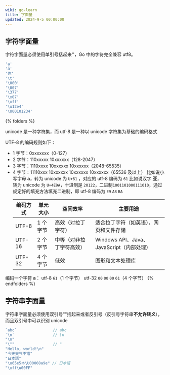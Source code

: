 ```yaml
---
wiki: go-learn
title: 字面量
updated: 2024-9-5 00:00:00
---
```


## 字符字面量

字符字面量必须使用单引号括起来''，Go 中的字符完全兼容 utf8。

```go
'a'
'ä'
'你'
'\t'
'\000'
'\007'
'\377'
'\x07'
'\xff'
'\u12e4'
'\U00101234'
```

{% folders %}

<!-- folder unicode和utf-8的区别 -->

unicode 是一种字符集，而 utf-8 是一种以 unicode 字符集为基础的编码格式

<!-- folder utf-8编码是怎么算的 -->

UTF-8 的编码规则如下：

- 1 字节：0xxxxxxx（0-127）
- 2 字节：110xxxxx 10xxxxxx（128-2047）
- 3 字节：1110xxxx 10xxxxxx 10xxxxxx（2048-65535）
- 4 字节：11110xxx 10xxxxxx 10xxxxxx 10xxxxxx（65536 及以上）
  比如说小写字母 **a**，转为 unicode 为 `U+61` ，对应的 utf-8 编码为 `61`
  比如说汉字 **亚**，转为 unicode 为 `U+4E9A`，十进制是 `20122`，二进制`1001101000111010`，通过规定好的填充方法填充二进制，即 utf-8 编码为 `E9` `A8` `BA`
  <!-- folder utf-8，utf-16，utf-32的区别 -->
  | 编码方式 | 单元大小 | 空间效率                 | 主要用途                                  |
  | -------- | -------- | ------------------------ | ----------------------------------------- |
  | UTF-8    | 1 个字节 | 高效（对拉丁字符）       | 适合拉丁字符（如英语），网页和文件存储    |
  | UTF-16   | 2 个字节 | 中等（对非拉丁字符高效） | Windows API、Java、JavaScript（内部处理） |
  | UTF-32   | 4 个字节 | 低效                     | 图形和文本处理库                          |

编码一个字符 **a**：
utf-8 `61`（1 个字节）
utf-32 `00` `00` `00` `61`（4 个字节）
{% endfolders %}

## 字符串字面量

字符串字面量必须使用双引号""括起来或者反引号（反引号字符串**不允许转义**），而且双引号中可以识别 unicode

```go
`abc`                // abc
`\n`                 // \n
"\n"
"\""                 // "
"Hello, world!\n"
"今天天气不错"
"日本語"
"\u65e5本\U00008a9e" // 日本语
"\xff\u00FF"
```
